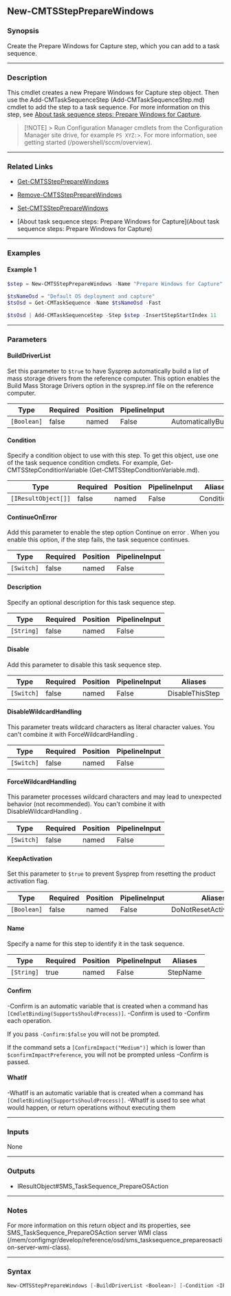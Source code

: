 New-CMTSStepPrepareWindows
--------------------------




### Synopsis
Create the Prepare Windows for Capture step, which you can add to a task sequence.



---


### Description

This cmdlet creates a new Prepare Windows for Capture step object. Then use the Add-CMTaskSequenceStep (Add-CMTaskSequenceStep.md) cmdlet to add the step to a task sequence. For more information on this step, see [About task sequence steps: Prepare Windows for Capture](/mem/configmgr/osd/understand/task-sequence-steps#BKMK_PrepareWindowsforCapture).



> [!NOTE] > Run Configuration Manager cmdlets from the Configuration Manager site drive, for example `PS XYZ:>`. For more information, see getting started (/powershell/sccm/overview).



---


### Related Links
* [Get-CMTSStepPrepareWindows](Get-CMTSStepPrepareWindows)



* [Remove-CMTSStepPrepareWindows](Remove-CMTSStepPrepareWindows)



* [Set-CMTSStepPrepareWindows](Set-CMTSStepPrepareWindows)



* [About task sequence steps: Prepare Windows for Capture](About task sequence steps: Prepare Windows for Capture)





---


### Examples
#### Example 1
```PowerShell
$step = New-CMTSStepPrepareWindows -Name "Prepare Windows for Capture" -BuildDriverList $false -KeepActivation $true

$tsNameOsd = "Default OS deployment and capture"
$tsOsd = Get-CMTaskSequence -Name $tsNameOsd -Fast

$tsOsd | Add-CMTaskSequenceStep -Step $step -InsertStepStartIndex 11
```



---


### Parameters
#### **BuildDriverList**

Set this parameter to `$true` to have Sysprep automatically build a list of mass storage drivers from the reference computer. This option enables the Build Mass Storage Drivers option in the sysprep.inf file on the reference computer.






|Type       |Required|Position|PipelineInput|Aliases                                |
|-----------|--------|--------|-------------|---------------------------------------|
|`[Boolean]`|false   |named   |False        |AutomaticallyBuildMassStorageDriverList|



#### **Condition**

Specify a condition object to use with this step. To get this object, use one of the task sequence condition cmdlets. For example, Get-CMTSStepConditionVariable (Get-CMTSStepConditionVariable.md).






|Type               |Required|Position|PipelineInput|Aliases   |
|-------------------|--------|--------|-------------|----------|
|`[IResultObject[]]`|false   |named   |False        |Conditions|



#### **ContinueOnError**

Add this parameter to enable the step option Continue on error . When you enable this option, if the step fails, the task sequence continues.






|Type      |Required|Position|PipelineInput|
|----------|--------|--------|-------------|
|`[Switch]`|false   |named   |False        |



#### **Description**

Specify an optional description for this task sequence step.






|Type      |Required|Position|PipelineInput|
|----------|--------|--------|-------------|
|`[String]`|false   |named   |False        |



#### **Disable**

Add this parameter to disable this task sequence step.






|Type      |Required|Position|PipelineInput|Aliases        |
|----------|--------|--------|-------------|---------------|
|`[Switch]`|false   |named   |False        |DisableThisStep|



#### **DisableWildcardHandling**

This parameter treats wildcard characters as literal character values. You can't combine it with ForceWildcardHandling .






|Type      |Required|Position|PipelineInput|
|----------|--------|--------|-------------|
|`[Switch]`|false   |named   |False        |



#### **ForceWildcardHandling**

This parameter processes wildcard characters and may lead to unexpected behavior (not recommended). You can't combine it with DisableWildcardHandling .






|Type      |Required|Position|PipelineInput|
|----------|--------|--------|-------------|
|`[Switch]`|false   |named   |False        |



#### **KeepActivation**

Set this parameter to `$true` to prevent Sysprep from resetting the product activation flag.






|Type       |Required|Position|PipelineInput|Aliases                 |
|-----------|--------|--------|-------------|------------------------|
|`[Boolean]`|false   |named   |False        |DoNotResetActivationFlag|



#### **Name**

Specify a name for this step to identify it in the task sequence.






|Type      |Required|Position|PipelineInput|Aliases |
|----------|--------|--------|-------------|--------|
|`[String]`|true    |named   |False        |StepName|



#### **Confirm**
-Confirm is an automatic variable that is created when a command has ```[CmdletBinding(SupportsShouldProcess)]```.
-Confirm is used to -Confirm each operation.

If you pass ```-Confirm:$false``` you will not be prompted.


If the command sets a ```[ConfirmImpact("Medium")]``` which is lower than ```$confirmImpactPreference```, you will not be prompted unless -Confirm is passed.

#### **WhatIf**
-WhatIf is an automatic variable that is created when a command has ```[CmdletBinding(SupportsShouldProcess)]```.
-WhatIf is used to see what would happen, or return operations without executing them


---


### Inputs
None





---


### Outputs
* IResultObject#SMS_TaskSequence_PrepareOSAction






---


### Notes
For more information on this return object and its properties, see SMS_TaskSequence_PrepareOSAction server WMI class (/mem/configmgr/develop/reference/osd/sms_tasksequence_prepareosaction-server-wmi-class).



---


### Syntax
```PowerShell
New-CMTSStepPrepareWindows [-BuildDriverList <Boolean>] [-Condition <IResultObject[]>] [-ContinueOnError] [-Description <String>] [-Disable] [-DisableWildcardHandling] [-ForceWildcardHandling] [-KeepActivation <Boolean>] -Name <String> [-Confirm] [-WhatIf] [<CommonParameters>]
```
